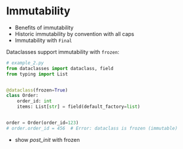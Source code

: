 # Immutability

- Benefits of immutability
- Historic immutability by convention with all caps
- Immutability with `Final`

Dataclasses support immutability with `frozen`:

```python
# example_2.py
from dataclasses import dataclass, field
from typing import List


@dataclass(frozen=True)
class Order:
    order_id: int
    items: List[str] = field(default_factory=list)


order = Order(order_id=123)
# order.order_id = 456  # Error: dataclass is frozen (immutable)
```

- show *post\_init* with frozen

